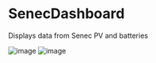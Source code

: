 # SenecDashboard
Displays data from Senec PV and batteries

![image](https://user-images.githubusercontent.com/80545495/214056977-1c6bfb09-6836-4d42-a1e8-58819803bc1b.png)
![image](https://user-images.githubusercontent.com/80545495/214058274-5d16f610-f4eb-4046-94f4-fcd456146b19.png)

